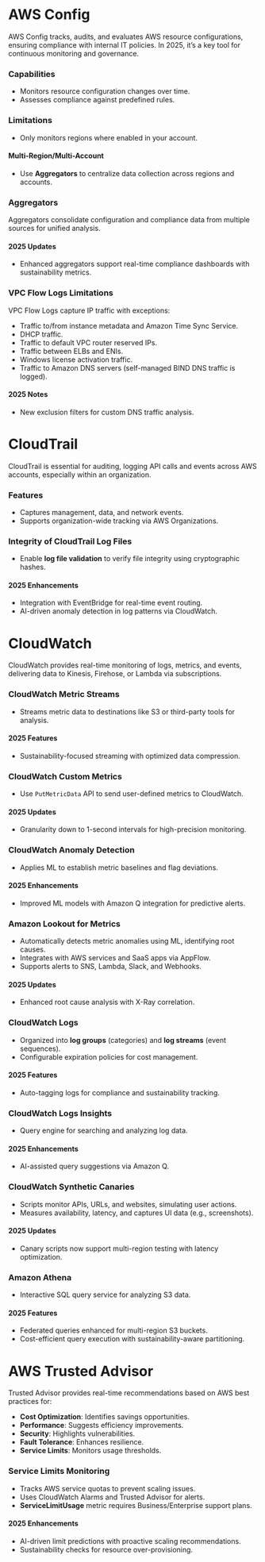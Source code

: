 # AWS Config

AWS Config tracks, audits, and evaluates AWS resource configurations, ensuring compliance with internal IT policies. In 2025, it’s a key tool for continuous monitoring and governance.

### Capabilities
- Monitors resource configuration changes over time.
- Assesses compliance against predefined rules.

### Limitations
- Only monitors regions where enabled in your account.

#### Multi-Region/Multi-Account
- Use **Aggregators** to centralize data collection across regions and accounts.

### Aggregators
Aggregators consolidate configuration and compliance data from multiple sources for unified analysis.

#### 2025 Updates
- Enhanced aggregators support real-time compliance dashboards with sustainability metrics.

### VPC Flow Logs Limitations
VPC Flow Logs capture IP traffic with exceptions:
- Traffic to/from instance metadata and Amazon Time Sync Service.
- DHCP traffic.
- Traffic to default VPC router reserved IPs.
- Traffic between ELBs and ENIs.
- Windows license activation traffic.
- Traffic to Amazon DNS servers (self-managed BIND DNS traffic is logged).

#### 2025 Notes
- New exclusion filters for custom DNS traffic analysis.

# CloudTrail

CloudTrail is essential for auditing, logging API calls and events across AWS accounts, especially within an organization.

### Features
- Captures management, data, and network events.
- Supports organization-wide tracking via AWS Organizations.

### Integrity of CloudTrail Log Files
- Enable **log file validation** to verify file integrity using cryptographic hashes.

#### 2025 Enhancements
- Integration with EventBridge for real-time event routing.
- AI-driven anomaly detection in log patterns via CloudWatch.

# CloudWatch

CloudWatch provides real-time monitoring of logs, metrics, and events, delivering data to Kinesis, Firehose, or Lambda via subscriptions.

### CloudWatch Metric Streams
- Streams metric data to destinations like S3 or third-party tools for analysis.

#### 2025 Features
- Sustainability-focused streaming with optimized data compression.

### CloudWatch Custom Metrics
- Use `PutMetricData` API to send user-defined metrics to CloudWatch.

#### 2025 Updates
- Granularity down to 1-second intervals for high-precision monitoring.

### CloudWatch Anomaly Detection
- Applies ML to establish metric baselines and flag deviations.

#### 2025 Enhancements
- Improved ML models with Amazon Q integration for predictive alerts.

### Amazon Lookout for Metrics
- Automatically detects metric anomalies using ML, identifying root causes.
- Integrates with AWS services and SaaS apps via AppFlow.
- Supports alerts to SNS, Lambda, Slack, and Webhooks.

#### 2025 Updates
- Enhanced root cause analysis with X-Ray correlation.

### CloudWatch Logs
- Organized into **log groups** (categories) and **log streams** (event sequences).
- Configurable expiration policies for cost management.

#### 2025 Features
- Auto-tagging logs for compliance and sustainability tracking.

### CloudWatch Logs Insights
- Query engine for searching and analyzing log data.

#### 2025 Enhancements
- AI-assisted query suggestions via Amazon Q.

### CloudWatch Synthetic Canaries
- Scripts monitor APIs, URLs, and websites, simulating user actions.
- Measures availability, latency, and captures UI data (e.g., screenshots).

#### 2025 Updates
- Canary scripts now support multi-region testing with latency optimization.

### Amazon Athena
- Interactive SQL query service for analyzing S3 data.

#### 2025 Features
- Federated queries enhanced for multi-region S3 buckets.
- Cost-efficient query execution with sustainability-aware partitioning.

# AWS Trusted Advisor

Trusted Advisor provides real-time recommendations based on AWS best practices for:
- **Cost Optimization**: Identifies savings opportunities.
- **Performance**: Suggests efficiency improvements.
- **Security**: Highlights vulnerabilities.
- **Fault Tolerance**: Enhances resilience.
- **Service Limits**: Monitors usage thresholds.

### Service Limits Monitoring
- Tracks AWS service quotas to prevent scaling issues.
- Uses CloudWatch Alarms and Trusted Advisor for alerts.
- **ServiceLimitUsage** metric requires Business/Enterprise support plans.

#### 2025 Enhancements
- AI-driven limit predictions with proactive scaling recommendations.
- Sustainability checks for resource over-provisioning.

